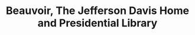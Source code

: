 ---
layout: repo
title: "Beauvoir, The Jefferson Davis Home and Presidential Library"
id: 23242
permalink: repos/23242/
---
